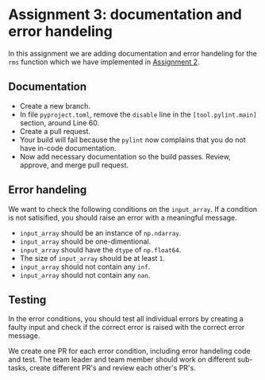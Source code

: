 # Assignment 3: documentation and error handeling

In this assignment we are adding documentation and error handeling 
for the `rms` function
which we have implemented in [Assignment 2](./assignment_2.md).

## Documentation

* Create a new branch.
* In file `pyproject.toml`, remove the `disable` line in the `[tool.pylint.main]` section, around Line 60.
* Create a pull request.
* Your build will fail because the `pylint` now complains that you do not have in-code documentation.
* Now add necessary documentation so the build passes. Review, approve, and merge pull request.

## Error handeling

We want to check the following conditions on the `input_array`. If a condition is not satisified, you should raise an error with a meaningful message.

* `input_array` should be an instance of `np.ndarray`.
* `input_array` should be one-dimentional.
* `input_array` should have the `dtype` of `np.float64`.
* The size of `input_array` should be at least `1`.
* `input_array` should not contain any `inf`.
* `input_array` should not contain any `nan`.

## Testing

In the error conditions, you should test all individual errors by creating a faulty input and check if the correct error is raised with the correct error message.

We create one PR for each error condition, including error handeling code and test. The team leader and team member should work on different sub-tasks, create different PR's and review each other's PR's.
